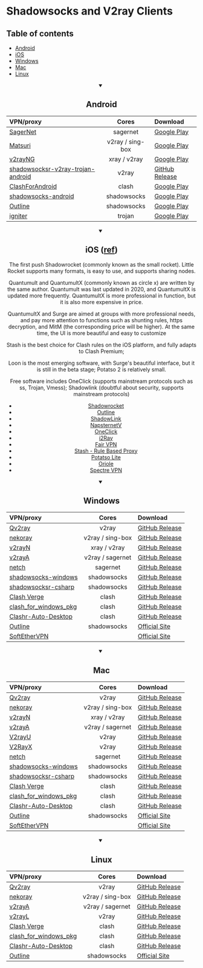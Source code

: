# Shadowsocks and V2ray Clients

## Table of contents
- [Android](#android)
- [iOS](#ios-ref)
- [Windows](#windows)
- [Mac](#mac)
- [Linux](#linux)

<details align="center" open>
  <summary>
    <h2>Android</h2>
  </summary>
  <table>
    <thead>
      <tr>
        <th style="text-align:left">VPN/proxy</th>
        <th style="text-align:center">Cores</th>
        <th style="text-align:left">Download</th>
      </tr>
    </thead>
    <tbody>
      <tr>
        <td style="text-align:left"><a href="https://github.com/SagerNet/SagerNet">SagerNet</a></td>
        <td style="text-align:center">sagernet</td>
        <td style="text-align:left"><a
            href="https://play.google.com/store/apps/details?id=io.nekohasekai.sagernet">Google Play</a></td>
      </tr>
      <tr>
        <td style="text-align:left"><a href="https://github.com/MatsuriDayo/Matsuri"> Matsuri</a></td>
        <td style="text-align:center">v2ray / sing-box</td>
        <td style="text-align:left"><a href="https://play.google.com/store/apps/details?id=moe.matsuri.lite">Google
            Play</a></td>
      </tr>
      <tr>
        <td style="text-align:left"><a href="https://github.com/2dust/v2rayNG">v2rayNG</a></td>
        <td style="text-align:center">xray / v2ray</td>
        <td style="text-align:left"><a href="https://play.google.com/store/apps/details?id=com.v2ray.ang">Google
            Play</a></td>
      </tr>
      <tr>
        <td style="text-align:left"><a
            href="https://github.com/xxf098/shadowsocksr-v2ray-trojan-android">shadowsocksr-v2ray-trojan-android</a>
        </td>
        <td style="text-align:center">v2ray</td>
        <td style="text-align:left"><a
            href="https://github.com/xxf098/shadowsocksr-v2ray-trojan-android/releases">GitHub Release</a></td>
      </tr>
      <tr>
        <td style="text-align:left"><a href="https://github.com/Kr328/ClashForAndroid">ClashForAndroid</a></td>
        <td style="text-align:center">clash</td>
        <td style="text-align:left"><a
            href="https://play.google.com/store/apps/details?id=com.github.kr328.clash">Google Play</a></td>
      </tr>
      <tr>
        <td style="text-align:left"><a href="https://github.com/shadowsocks/shadowsocks-android">shadowsocks-android</a>
        </td>
        <td style="text-align:center">shadowsocks</td>
        <td style="text-align:left"><a
            href="https://play.google.com/store/apps/details?id=com.github.shadowsocks">Google Play</a></td>
      </tr>
      <tr>
        <td style="text-align:left"><a href="https://github.com/Jigsaw-Code/outline-client">Outline</a></td>
        <td style="text-align:center">shadowsocks</td>
        <td style="text-align:left"><a
            href="https://play.google.com/store/apps/details?id=org.outline.android.client">Google Play</a></td>
      </tr>
      <tr>
        <td style="text-align:left"><a href="https://github.com/trojan-gfw/igniter">igniter</a></td>
        <td style="text-align:center">trojan</td>
        <td style="text-align:left"><a
            href="https://play.google.com/store/apps/details?id=io.github.trojan_gfw.igniter">Google Play</a></td>
      </tr>
    </tbody>
  </table>
</details>

<details align="center" open>
  <summary>
    <h2>iOS (<a href="https://openit.daycat.space/guide/ios.html">ref</a>)</h2>
  </summary>
  The first push Shadowrocket (commonly known as the small rocket). Little Rocket supports many formats, is easy to use,
  and supports sharing nodes.

  Quantumult and QuantumultX (commonly known as circle x) are written by the same author. Quantumult was last updated in
  2020, and QuantumultX is updated more frequently. QuantumultX is more professional in function, but it is also more
  expensive in price.

  QuantumultX and Surge are aimed at groups with more professional needs, and pay more attention to functions such as
  shunting rules, https decryption, and MitM (the corresponding price will be higher). At the same time, the UI is more
  beautiful and easy to customize

  Stash is the best choice for Clash rules on the iOS platform, and fully adapts to Clash Premium;

  Loon is the most emerging software, with Surge's beautiful interface, but it is still in the beta stage; Potatso 2 is
  relatively small.

  Free software includes OneClick (supports mainstream protocols such as ss, Trojan, Vmess); Shadowlink (doubtful about
  security, supports mainstream protocols)

  <ul>
    <li><a href="https://apps.apple.com/app/shadowrocket/id932747118">Shadowrocket</a></li>
    <li><a href="https://itunes.apple.com/us/app/outline-app/id1356177741">Outline</a></li>
    <li><a href="https://apps.apple.com/app/shadowlink-shadowsocks-vpn/id1439686518">ShadowLink</a></li>
    <li><a href="https://apps.apple.com/app/napsternetv/id1629465476">NapsternetV</a></li>
    <li><a href="https://apps.apple.com/us/app/oneclick-safe-easy-fast/id1545555197">OneClick</a></li>
    <li><a href="https://apps.apple.com/us/app/i2ray/id1445270056">i2Ray</a></li>
    <li><a href="https://apps.apple.com/us/app/fair-vpn/id1533873488">Fair VPN</a></li>
    <li><a href="https://apps.apple.com/app/stash/id1596063349">Stash - Rule Based Proxy</a></li>
    <li><a href="https://apps.apple.com/us/app/potatso-lite/id1239860606">Potatso Lite</a> </li>
    <li><a href="https://apps.apple.com/us/app/oriole-network-proxy/id1245170216">Oriole</a></li>
    <li><a href="https://apps.apple.com/us/app/spectre-vpn/id1508712998">Spectre VPN</a> </li>
  </ul>


</details>


<details align="center" open>
  <summary>
    <h2>Windows</h2>
  </summary>
  <table>
    <thead>
      <tr>
        <th style="text-align:left">VPN/proxy</th>
        <th style="text-align:center">Cores</th>
        <th style="text-align:left">Download</th>
      </tr>
    </thead>
    <tbody>
      <tr>
        <td style="text-align:left"><a href="https://github.com/Qv2ray/Qv2ray">Qv2ray</a></td>
        <td style="text-align:center">v2ray</td>
        <td style="text-align:left"><a href="https://github.com/Qv2ray/Qv2ray/releases">GitHub Release</a></td>
      </tr>
      <tr>
        <td style="text-align:left"><a href="https://github.com/MatsuriDayo/nekoray">nekoray</a></td>
        <td style="text-align:center">v2ray / sing-box</td>
        <td style="text-align:left"><a href="https://github.com/Matsuridayo/nekoray/releases">GitHub Release</a></td>
      </tr>
      <tr>
        <td style="text-align:left"><a href="https://github.com/2dust/v2rayN">v2rayN</a></td>
        <td style="text-align:center">xray / v2ray</td>
        <td style="text-align:left"><a href="https://github.com/2dust/v2rayN/releases">GitHub Release</a></td>
      </tr>
      <tr>
        <td style="text-align:left"><a href="https://github.com/v2rayA/v2rayA">v2rayA</a></td>
        <td style="text-align:center">v2ray / sagernet</td>
        <td style="text-align:left"><a href="https://github.com/v2rayA/v2rayA/releases">GitHub Release</a></td>
      </tr>
      <tr>
        <td style="text-align:left"><a href="https://github.com/netchx/netch">netch</a></td>
        <td style="text-align:center">sagernet</td>
        <td style="text-align:left"><a href="https://github.com/netchx/netch/releases">GitHub Release</a></td>
      </tr>
      <tr>
        <td style="text-align:left"><a href="https://github.com/shadowsocks/shadowsocks-windows">shadowsocks-windows</a>
        </td>
        <td style="text-align:center">shadowsocks</td>
        <td style="text-align:left"><a href="https://github.com/shadowsocks/shadowsocks-windows/releases">GitHub
            Release</a></td>
      </tr>
      <tr>
        <td style="text-align:left"><a
            href="https://github.com/shadowsocksrr/shadowsocksr-csharp">shadowsocksr-csharp</a></td>
        <td style="text-align:center">shadowsocks</td>
        <td style="text-align:left"><a href="https://github.com/shadowsocksrr/shadowsocksr-csharp/releases">GitHub
            Release</a></td>
      </tr>
      <tr>
        <td style="text-align:left"><a href="https://github.com/zzzgydi/clash-verge">Clash Verge</a></td>
        <td style="text-align:center">clash</td>
        <td style="text-align:left"><a href="https://github.com/zzzgydi/clash-verge/releases">GitHub Release</a></td>
      </tr>
      <tr>
        <td style="text-align:left"><a href="https://github.com/Fndroid/clash_for_windows_pkg">clash_for_windows_pkg</a>
        </td>
        <td style="text-align:center">clash</td>
        <td style="text-align:left"><a href="https://github.com/Fndroid/clash_for_windows_pkg/releases">GitHub
            Release</a></td>
      </tr>
      <tr>
        <td style="text-align:left"><a href="https://github.com/ClashrAuto/Clashr-Auto-Desktop">Clashr-Auto-Desktop</a>
        </td>
        <td style="text-align:center">clash</td>
        <td style="text-align:left"><a href="https://github.com/ClashrAuto/Clashr-Auto-Desktop/releases">GitHub
            Release</a></td>
      </tr>
      <tr>
        <td style="text-align:left"><a href="https://github.com/Jigsaw-Code/outline-client">Outline</a></td>
        <td style="text-align:center">shadowsocks</td>
        <td style="text-align:left"><a href="https://getoutline.org/get-started/#step-3">Official Site</a></td>
      </tr>
      <tr>
        <td style="text-align:left"><a href="https://github.com/SoftEtherVPN/SoftEtherVPN">SoftEtherVPN</a></td>
        <td style="text-align:center"></td>
        <td style="text-align:left"><a href="https://www.softether-download.com">Official Site</a></td>
      </tr>
    </tbody>
  </table>

</details>


<details align="center" open>
  <summary>
    <h2>Mac</h2>
  </summary>
  <table>
    <thead>
      <tr>
        <th style="text-align:left">VPN/proxy</th>
        <th style="text-align:center">Cores</th>
        <th style="text-align:left">Download</th>
      </tr>
    </thead>
    <tbody>
      <tr>
        <td style="text-align:left"><a href="https://github.com/Qv2ray/Qv2ray">Qv2ray</a></td>
        <td style="text-align:center">v2ray</td>
        <td style="text-align:left"><a href="https://github.com/Qv2ray/Qv2ray/releases">GitHub Release</a></td>
      </tr>
      <tr>
        <td style="text-align:left"><a href="https://github.com/MatsuriDayo/nekoray">nekoray</a></td>
        <td style="text-align:center">v2ray / sing-box</td>
        <td style="text-align:left"><a href="https://github.com/Matsuridayo/nekoray/releases">GitHub Release</a></td>
      </tr>
      <tr>
        <td style="text-align:left"><a href="https://github.com/2dust/v2rayN">v2rayN</a></td>
        <td style="text-align:center">xray / v2ray</td>
        <td style="text-align:left"><a href="https://github.com/2dust/v2rayN/releases">GitHub Release</a></td>
      </tr>
      <tr>
        <td style="text-align:left"><a href="https://github.com/v2rayA/v2rayA">v2rayA</a></td>
        <td style="text-align:center">v2ray / sagernet</td>
        <td style="text-align:left"><a href="https://github.com/v2rayA/v2rayA/releases">GitHub Release</a></td>
      </tr>
      <tr>
        <td style="text-align:left"><a href="https://github.com/yanue/V2rayU/tree/master">V2rayU</a></td>
        <td style="text-align:center">v2ray</td>
        <td style="text-align:left"><a href="https://github.com/yanue/V2rayU/releases">GitHub Release</a></td>
      </tr>
      <tr>
        <td style="text-align:left"><a href="https://github.com/Cenmrev/V2RayX">V2RayX</a></td>
        <td style="text-align:center">v2ray</td>
        <td style="text-align:left"><a href="https://github.com/Cenmrev/V2RayX/releases">GitHub Release</a></td>
      </tr>
      <tr>
        <td style="text-align:left"><a href="https://github.com/netchx/netch">netch</a></td>
        <td style="text-align:center">sagernet</td>
        <td style="text-align:left"><a href="https://github.com/netchx/netch/releases">GitHub Release</a></td>
      </tr>
      <tr>
        <td style="text-align:left"><a href="https://github.com/shadowsocks/shadowsocks-windows">shadowsocks-windows</a>
        </td>
        <td style="text-align:center">shadowsocks</td>
        <td style="text-align:left"><a href="https://github.com/shadowsocks/shadowsocks-windows/releases">GitHub
            Release</a></td>
      </tr>
      <tr>
        <td style="text-align:left"><a
            href="https://github.com/shadowsocksrr/shadowsocksr-csharp">shadowsocksr-csharp</a></td>
        <td style="text-align:center">shadowsocks</td>
        <td style="text-align:left"><a href="https://github.com/shadowsocksrr/shadowsocksr-csharp/releases">GitHub
            Release</a></td>
      </tr>
      <tr>
        <td style="text-align:left"><a href="https://github.com/zzzgydi/clash-verge">Clash Verge</a></td>
        <td style="text-align:center">clash</td>
        <td style="text-align:left"><a href="https://github.com/zzzgydi/clash-verge/releases">GitHub Release</a></td>
      </tr>
      <tr>
        <td style="text-align:left"><a href="https://github.com/Fndroid/clash_for_windows_pkg">clash_for_windows_pkg</a>
        </td>
        <td style="text-align:center">clash</td>
        <td style="text-align:left"><a href="https://github.com/Fndroid/clash_for_windows_pkg/releases">GitHub
            Release</a></td>
      </tr>
      <tr>
        <td style="text-align:left"><a href="https://github.com/ClashrAuto/Clashr-Auto-Desktop">Clashr-Auto-Desktop</a>
        </td>
        <td style="text-align:center">clash</td>
        <td style="text-align:left"><a href="https://github.com/ClashrAuto/Clashr-Auto-Desktop/releases">GitHub
            Release</a></td>
      </tr>
      <tr>
        <td style="text-align:left"><a href="https://github.com/Jigsaw-Code/outline-client">Outline</a></td>
        <td style="text-align:center">shadowsocks</td>
        <td style="text-align:left"><a href="https://getoutline.org/get-started/#step-3">Official Site</a></td>
      </tr>
      <tr>
        <td style="text-align:left"><a href="https://github.com/SoftEtherVPN/SoftEtherVPN">SoftEtherVPN</a></td>
        <td style="text-align:center"></td>
        <td style="text-align:left"><a href="https://www.softether-download.com">Official Site</a></td>
      </tr>
    </tbody>
  </table>

</details>


<details align="center" open>
  <summary>
    <h2>Linux</h2>
  </summary>
  <table>
    <thead>
      <tr>
        <th style="text-align:left">VPN/proxy</th>
        <th style="text-align:center">Cores</th>
        <th style="text-align:left">Download</th>
      </tr>
    </thead>
    <tbody>
      <tr>
        <td style="text-align:left"><a href="https://github.com/Qv2ray/Qv2ray">Qv2ray</a></td>
        <td style="text-align:center">v2ray</td>
        <td style="text-align:left"><a href="https://github.com/Qv2ray/Qv2ray/releases">GitHub Release</a></td>
      </tr>
      <tr>
        <td style="text-align:left"><a href="https://github.com/MatsuriDayo/nekoray">nekoray</a></td>
        <td style="text-align:center">v2ray / sing-box</td>
        <td style="text-align:left"><a href="https://github.com/Matsuridayo/nekoray/releases">GitHub Release</a></td>
      </tr>
      <tr>
        <td style="text-align:left"><a href="https://github.com/v2rayA/v2rayA">v2rayA</a></td>
        <td style="text-align:center">v2ray / sagernet</td>
        <td style="text-align:left"><a href="https://github.com/v2rayA/v2rayA/releases">GitHub Release</a></td>
      </tr>
      <tr>
        <td style="text-align:left"><a href="https://github.com/jiangxufeng/v2rayL">v2rayL</a></td>
        <td style="text-align:center">v2ray</td>
        <td style="text-align:left"><a href="https://github.com/jiangxufeng/v2rayL/releases">GitHub Release</a></td>
      </tr>
      <tr>
        <td style="text-align:left"><a href="https://github.com/zzzgydi/clash-verge">Clash Verge</a></td>
        <td style="text-align:center">clash</td>
        <td style="text-align:left"><a href="https://github.com/zzzgydi/clash-verge/releases">GitHub Release</a></td>
      </tr>
      <tr>
        <td style="text-align:left"><a href="https://github.com/Fndroid/clash_for_windows_pkg">clash_for_windows_pkg</a>
        </td>
        <td style="text-align:center">clash</td>
        <td style="text-align:left"><a href="https://github.com/Fndroid/clash_for_windows_pkg/releases">GitHub
            Release</a></td>
      </tr>
      <tr>
        <td style="text-align:left"><a href="https://github.com/ClashrAuto/Clashr-Auto-Desktop">Clashr-Auto-Desktop</a>
        </td>
        <td style="text-align:center">clash</td>
        <td style="text-align:left"><a href="https://github.com/ClashrAuto/Clashr-Auto-Desktop/releases">GitHub
            Release</a></td>
      </tr>
      <tr>
        <td style="text-align:left"><a href="https://github.com/Jigsaw-Code/outline-client">Outline</a></td>
        <td style="text-align:center">shadowsocks</td>
        <td style="text-align:left"><a href="https://getoutline.org/get-started/#step-3">Official Site</a></td>
      </tr>
    </tbody>
  </table>

</details>
